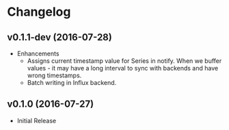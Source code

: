 # Changelog

## v0.1.1-dev (2016-07-28)

- Enhancements
    - Assigns current timestamp value for Series in notify.
      When we buffer values - it may have a long interval to
      sync with backends and have wrong timestamps.
    - Batch writing in Influx backend.

## v0.1.0 (2016-07-27)

- Initial Release

